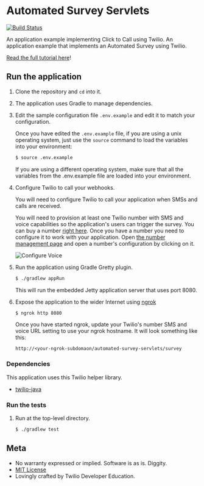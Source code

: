 # Automated Survey Servlets
[![Build Status](https://travis-ci.org/TwilioDevEd/clicktocall-servlets.svg?branch=master)](https://travis-ci.org/TwilioDevEd/clicktocall-servlets)

An application example implementing Click to Call using Twilio.
An application example that implements an Automated Survey using Twilio.

[Read the full tutorial here](https://www.twilio.com/docs/tutorials/walkthrough/automated-survey/java/servlet)!

## Run the application

1. Clone the repository and `cd` into it.

1. The application uses Gradle to manage dependencies.

1. Edit the sample configuration file `.env.example` and edit it to match your configuration.

   Once you have edited the `.env.example` file, if you are using a unix operating system,
   just use the `source` command to load the variables into your environment:

   ```bash
   $ source .env.example
   ```

   If you are using a different operating system, make sure that all the
   variables from the .env.example file are loaded into your environment.

1. Configure Twilio to call your webhooks.

   You will need to configure Twilio to call your application when SMSs and calls are received.

   You will need to provision at least one Twilio number with SMS and voice capabilities
   so the application's users can trigger the survey. You can buy a number [right
   here](//www.twilio.com/user/account/phone-numbers/search). Once you have
   a number you need to configure it to work with your application. Open
   [the number management page](//www.twilio.com/user/account/phone-numbers/incoming)
   and open a number's configuration by clicking on it.

   ![Configure Voice](http://howtodocs.s3.amazonaws.com/twilio-number-config-all-med.gif)

1. Run the application using Gradle Gretty plugin.

   ```bash
   $ ./gradlew appRun
   ```

   This will run the embedded Jetty application server that uses port 8080.

1. Expose the application to the wider Internet using [ngrok](https://ngrok.com/)

   ```bash
   $ ngrok http 8080
   ```

   Once you have started ngrok, update your Twilio's number SMS and voice URL
   setting to use your ngrok hostname. It will look something like
   this:

   ```
   http://<your-ngrok-subdomaon/automated-survey-servlets/survey
   ```

### Dependencies

This application uses this Twilio helper library.

* [twilio-java](//github.com/twilio/twilio-java)

### Run the tests

1. Run at the top-level directory.

   ```bash
   $ ./gradlew test
   ```

## Meta

* No warranty expressed or implied. Software is as is. Diggity.
* [MIT License](http://www.opensource.org/licenses/mit-license.html)
* Lovingly crafted by Twilio Developer Education.
